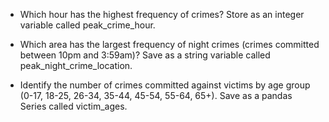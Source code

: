 - Which hour has the highest frequency of crimes? Store as an integer variable called peak_crime_hour.

- Which area has the largest frequency of night crimes (crimes committed between 10pm and 3:59am)? Save as a string variable called peak_night_crime_location.

- Identify the number of crimes committed against victims by age group (0-17, 18-25, 26-34, 35-44, 45-54, 55-64, 65+). Save as a pandas Series called victim_ages.
